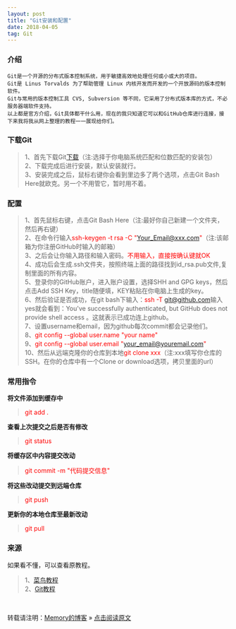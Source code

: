```yaml
---
layout: post
title: "Git安装和配置"
date: 2018-04-05
tag: Git
---
```

### 介绍
	
	Git是一个开源的分布式版本控制系统，用于敏捷高效地处理任何或小或大的项目。  
	Git是 Linus Torvalds 为了帮助管理 Linux 内核开发而开发的一个开放源码的版本控制软件。  
	Git与常用的版本控制工具 CVS, Subversion 等不同，它采用了分布式版本库的方式，不必服务器端软件支持。
	以上都是官方介绍，Git具体都干什么用，现在的我只知道它可以和GitHub仓库进行连接，接下来我将我从网上整理的教程一一展现给你们。
	
### 下载Git

> 1、首先下载Git[下载](https://git-scm.com/download/win)（注:选择于你电脑系统匹配和位数匹配的安装包）  
> 2、下载完成后进行安装，默认安装就行。  
> 3、安装完成之后，鼠标右键你会看到里边多了两个选项，点击Git Bash Here就欧克。另一个不用管它，暂时用不着。

### 配置

> 1、首先鼠标右键，点击Git Bash Here（注:最好你自己新建一个文件夹，然后再右键）  
> 2、在命令行输入<font color="#FF0000">ssh-keygen -t rsa -C "Your_Email@xxx.com"</font>（注:该邮箱为你注册GitHub时输入的邮箱）  
> 3、之后会让你输入路径和输入密码。<font color="#FF0000">不用输入，直接按确认键就OK</font>  
> 4、成功后会生成.ssh文件夹，按照终端上面的路径找到id_rsa.pub文件,复制里面的所有内容。  
> 5、登录你的GitHub账户，进入账户设置，选择SHH and GPG keys，然后点击Add SSH Key，title随便填，KEY粘贴在你电脑上生成的key。  
> 6、然后验证是否成功，在git bash下输入：<font color="#FF0000">ssh -T git@github.com</font>输入yes就会看到：You've successfully authenticated, but GitHub does not provide shell access 。这就表示已成功连上github。  
> 7、设置username和email，因为github每次commit都会记录他们。  
> 8、<font color="#FF0000">git config --global user.name "your name"</font>  
> 9、<font color="#FF0000">git config --global user.email "your_email@youremail.com"</font>  
> 10、然后从远端克隆你的仓库到本地<font color="#FF0000">git clone xxx</font>（注:xxx填写你仓库的SSH。在你的仓库中有一个Clone or download选项，拷贝里面的url）

### 常用指令

**将文件添加到缓存中** 
 
> <font color="#FF0000">git add .</font>  

**查看上次提交之后是否有修改**
  
> <font color="#FF0000">git status</font>  

**将缓存区中内容提交改动**  

> <font color="#FF0000">git commit -m "代码提交信息"</font>
  
**将这些改动提交到远端仓库**
  
> <font color="#FF0000">git push</font>  

**更新你的本地仓库至最新改动** 
 
> <font color="#FF0000">git pull</font>

### 来源

如果看不懂，可以查看原教程。  
> 1、[菜鸟教程](http://www.runoob.com/w3cnote/git-guide.html)  
> 2、[Git教程](http://www.runoob.com/git/git-tutorial.html)

<br>

转载请注明：[Memory的博客](https://www.shendonghai.com) » [点击阅读原文](https://www.shendonghai.com/2018/04/2018-04-05-Git%E9%85%8D%E7%BD%AE/) 